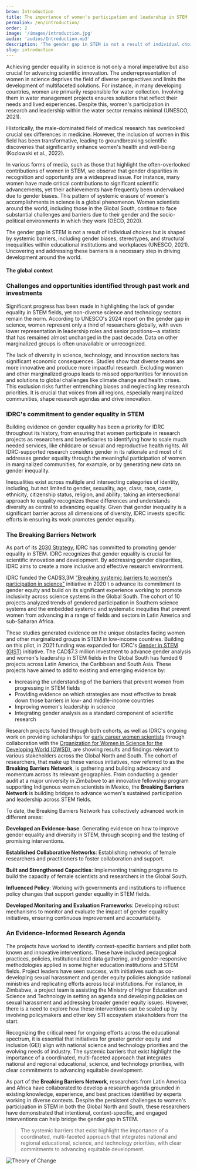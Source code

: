 ```yaml
---
brow: Introduction
title: The importance of women's participation and leadership in STEM
permalink: /en/introduction/
order: 2
image: '/images/introduction.jpg'
audio: 'audios/Introduction.mp3'
description: 'The gender gap in STEM is not a result of individual choices but is shaped by systemic barriers, including gender biases, stereotypes, and structural inequalities within educational institutions and workplaces.'
slug: introduction
---
```


<p class="dropcap" data-letter="A">
Achieving gender equality in science is not only a moral imperative but also crucial for advancing scientific innovation. The underrepresentation of women in science deprives the field of diverse perspectives and limits the development of multifaceted solutions. For instance, in many developing countries, women are primarily responsible for water collection. Involving them in water management projects ensures solutions that reflect their needs and lived experiences. Despite this, women's participation in research and leadership within the water sector remains minimal (UNESCO, 2021). 
</p>

Historically, the male-dominated field of medical research has overlooked crucial sex differences in medicine. However, the inclusion of women in this field has been transformative, leading to groundbreaking scientific discoveries that significantly enhance women's health and well-being (Kozlowski et al., 2022).   

In various forms of media, such as those that highlight the often-overlooked contributions of women in STEM, we observe that gender disparities in recognition and opportunity are a widespread issue. For instance, many women have made critical contributions to significant scientific advancements, yet their achievements have frequently been undervalued due to gender biases. This pattern of systemic erasure of women's accomplishments in science is a global phenomenon. Women scientists around the world, including those in the Global South, continue to face substantial challenges and barriers due to their gender and the socio-political environments in which they work (OECD, 2020).

The gender gap in STEM is not a result of individual choices but is shaped by systemic barriers, including gender biases, stereotypes, and structural inequalities within educational institutions and workplaces (UNESCO, 2021). Uncovering and addressing these barriers is a necessary step in driving development around the world.

<hgroup>
  <h4>The global context</h4>
  <h3>Challenges and opportunities identified through past work and investments</h3>
</hgroup>


Significant progress has been made in highlighting the lack of gender equality in STEM fields, yet non-diverse science and technology sectors remain the norm. According to UNESCO's 2024 report on the gender gap in science, women represent only a third of researchers globally, with even lower representation in leadership roles and senior positions—a statistic that has remained almost unchanged in the past decade.  Data on other marginalized groups is often unavailable or unrecognized.

The lack of diversity in science, technology, and innovation sectors has significant economic consequences. Studies show that diverse teams are more innovative and produce more impactful research. Excluding women and other marginalized groups leads to missed opportunities for innovation and solutions to global challenges like climate change and health crises. This exclusion risks further entrenching biases and neglecting key research priorities. It is crucial that voices from all regions, especially marginalized communities, shape research agendas and drive innovation.

### IDRC's commitment to gender equality in STEM

Building evidence on gender equality has been a priority for IDRC throughout its history, from ensuring that women participate in research projects as researchers and beneficiaries to identifying how to scale much needed services, like childcare or sexual and reproductive health rights.   All IDRC-supported research considers gender in its rationale and most of it addresses gender equality through the meaningful participation of women in marginalized communities, for example, or by generating new data on gender inequality. 

Inequalities exist across multiple and intersecting categories of identity, including, but not limited to gender, sexuality, age, class, race, caste, ethnicity, citizenship status, religion, and ability; taking an intersectional approach to equality recognizes these differences and understands diversity as central to advancing equality. Given that gender inequality is a significant barrier across all dimensions of diversity, IDRC invests specific efforts in ensuring its work promotes gender equality.

### The Breaking Barriers Network

As part of its [2030 Strategy](https://idrc-crdi.ca/en/stories/more-sustainable-and-inclusive-world), IDRC has committed to promoting gender equality in STEM. IDRC recognizes that gender equality is crucial for scientific innovation and development. By addressing gender disparities, IDRC aims to create a more inclusive and effective research environment.

IDRC funded the CAD$3,3M ["Breaking systemic barriers to women's participation in science"](https://idrc-crdi.ca/en/news/breaking-barriers-understanding-obstacles-facing-women-stem-global-south) initiative in 2020 t  o advance its commitment to gender equity and build on its significant experience working to promote inclusivity across science systems in the Global South. The cohort of 10 projects analyzed trends of gendered participation in Southern science systems and the embedded systemic and systematic inequities that prevent women from advancing in a range of fields and sectors in Latin America and sub-Saharan Africa. 

These studies generated evidence on the unique obstacles facing women and other marginalized groups in STEM in low-income countries. Building on this pilot, in 2021 funding was expanded for IDRC's [Gender in STEM (GIST)](https://idrc-crdi.ca/en/initiative/gender-stem) initiative. The CAD$7.3 million investment to advance gender analysis and women's leadership in STEM fields in the Global South has funded 6 projects across Latin America, the Caribbean and South Asia. These projects have aimed to add to existing and emerging evidence by:
- Increasing the understanding of the barriers that prevent women from progressing in STEM fields 
- Providing evidence on which strategies are most effective to break down those barriers in low- and middle-income countries 
- Improving women's leadership in science 
- Integrating gender analysis as a standard component of scientific research

Research projects funded through both cohorts, as well as IDRC's ongoing work on providing scholarships for [early career women scientists](https://idrc-crdi.ca/en/project/early-career-fellowships-gender-equality-science-2022-2026) through collaboration with the [Organization for Women in Science for the Developing World (OWSD)](https://owsd.net/), are showing results and findings relevant to various stakeholders across the Global North and South. The cohort of researchers, that make up these various initiatives, now referred to as the **Breaking Barriers Network**, is gathering and building advocacy and momentum across its relevant geographies. From conducting a gender audit at a major university in Zimbabwe to an innovative fellowship program supporting Indigenous women scientists in Mexico, the **Breaking Barriers Network** is building bridges to advance women's sustained participation and leadership across STEM fields. 

To date, the Breaking Barriers Network has collectively advanced work in different areas:

**Developed an Evidence-base**: Generating evidence on how to improve gender equality and diversity in STEM, through scoping and the testing of promising interventions. 

**Established Collaborative Networks**: Establishing networks of female researchers and practitioners to foster collaboration and support. 

**Built and Strengthened Capacities**: Implementing training programs to build the capacity of female scientists and researchers in the Global South. 

**Influenced Policy**: Working with governments and institutions to influence policy changes that support gender equality in STEM fields. 

**Developed Monitoring and Evaluation Frameworks**: Developing robust mechanisms to monitor and evaluate the impact of gender equality initiatives, ensuring continuous improvement and accountability. 

<div class="xl-image" style="background-image:url('/images/introduction-2.JPG')"></div>

### An Evidence-Informed Research Agenda

The projects have worked to identify context-specific barriers and pilot both known and innovative interventions. These have included pedagogical practices, policies, institutionalized data gathering, and gender-responsive methodologies applied in some higher education institutions and STEM fields. Project leaders have seen success, with initiatives such as co-developing sexual harassment and gender equity policies alongside national ministries and replicating efforts across local institutions. For instance, in Zimbabwe, a project team is assisting the Ministry of Higher Education and Science and Technology in setting an agenda and developing policies on sexual harassment and addressing broader gender equity issues. However, there is a need to explore how these interventions can be scaled up by involving policymakers and other key STI ecosystem stakeholders from the start. 
 
Recognizing the critical need for ongoing efforts across the educational spectrum, it is essential that initiatives for greater gender equity and inclusion (GEI) align with national science and technology priorities and the evolving needs of industry. The systemic barriers that exist highlight the importance of a coordinated, multi-faceted approach that integrates national and regional educational, science, and technology priorities, with clear commitments to advancing equitable development.

As part of the **Breaking Barriers Network**, researchers from Latin America and Africa have collaborated to develop a research agenda grounded in existing knowledge, experience, and best practices identified by experts working in diverse contexts. Despite the persistent challenges to women's participation in STEM in both the Global North and South, these researchers have demonstrated that intentional, context-specific, and engaged interventions can help bridge the gender gap in STEM.

> The systemic barriers that exist highlight the importance of a coordinated, multi-faceted approach that integrates national and regional educational, science, and technology priorities, with clear commitments to advancing equitable development.

![Theory of Change](/images/introduction-3.jpg)

<!-- ## A Theory of Change -->

<!-- <BorderedGrid type="scenario1">

</BorderedGrid>
<div class="header-start">
<h3>A Theory of Change</h3>
</div> -->

<!-- ![Theory of Change](/images/theory-of-change-en.png) -->
<!-- <div class="header-start">
<h3> Activities </h3>
</div>

To date, the **Breaking Barriers Network** has collectively advanced work in different areas:

<InfoCard>
  <template #title>Card Title</template>
  Your card content goes here. This will be rendered inside a paragraph tag.
  You can add multiple lines of text.
</InfoCard> -->
<!-- ![Activities](/images/activities-en.png) -->
<!-- ![Desired Outcomes](/images/desired-outcomes-en.png) -->



<!-- - Comprehensive Gender-Responsive and Inclusive Institutional Policies: National science institutions and workplaces integrate gender and inclusivity principles into policies to promote marginalized groups in STEM, ensuring advocacy, alignment with science priorities, and creating supportive environments free from gender-based violence, harassment, and discrimination.
- Data-Driven Approaches to Address Disparities and Marginalization: Improved data collection on gender, racial, and social disparities is critical to understanding factors such as attrition, low participation, and high-risk dropout moments. This evidence base informs policies that address barriers to success in STEM education and careers for marginalized groups.
- Leadership and Mentorship Opportunities for Underrepresented Groups: Frameworks and initiatives provide leadership opportunities to marginalized groups often excluded from decision-making and research agenda-setting. This includes scaling mentorship practices, postgraduate training, and fostering collaborative networks for women and other underrepresented individuals in STEM.
- Coordinated Support Across Education and Workforce Transitions: Coordination between institutions and policies across the educational spectrum and workforce is essential to ensure continuity of support. Gender-sensitive training and gender-responsive pedagogies help sustain inclusivity, while addressing the unique challenges faced by marginalized groups as they transition from education to STEM careers. -->


